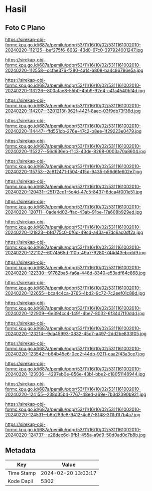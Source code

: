 # Hasil

## Foto C Plano

https://sirekap-obj-formc.kpu.go.id/687a/pemilu/pdpr/53/11/16/10/02/5311161002010-20240220-112125--bef275f6-6632-43d0-97c0-397924001247.jpg

https://sirekap-obj-formc.kpu.go.id/687a/pemilu/pdpr/53/11/16/10/02/5311161002010-20240220-112558--ccfae376-f280-4a14-a808-ba4c86796e5a.jpg

https://sirekap-obj-formc.kpu.go.id/687a/pemilu/pdpr/53/11/16/10/02/5311161002010-20240220-113226--800afae8-55b0-4bb9-92e4-c41a4540bf4d.jpg

https://sirekap-obj-formc.kpu.go.id/687a/pemilu/pdpr/53/11/16/10/02/5311161002010-20240220-114207--3201213f-962f-442f-8aec-03f9db73f36d.jpg

https://sirekap-obj-formc.kpu.go.id/687a/pemilu/pdpr/53/11/16/10/02/5311161002010-20240220-114447--ffd551cb-276e-47c2-b8ee-1f29223e0479.jpg

https://sirekap-obj-formc.kpu.go.id/687a/pemilu/pdpr/53/11/16/10/02/5311161002010-20240220-115227--56d636eb-f1c3-43de-8268-0003a70a8604.jpg

https://sirekap-obj-formc.kpu.go.id/687a/pemilu/pdpr/53/11/16/10/02/5311161002010-20240220-115753--2c812471-f504-415d-9435-b56d6fe602e7.jpg

https://sirekap-obj-formc.kpu.go.id/687a/pemilu/pdpr/53/11/16/10/02/5311161002010-20240220-120431--25172cd1-5c4d-47c5-8437-6dca4f001e51.jpg

https://sirekap-obj-formc.kpu.go.id/687a/pemilu/pdpr/53/11/16/10/02/5311161002010-20240220-120711--0ade4d02-ffac-43ab-91be-17a608b929ed.jpg

https://sirekap-obj-formc.kpu.go.id/687a/pemilu/pdpr/53/11/16/10/02/5311161002010-20240220-121823--bfd775c0-0f6d-49cd-a43a-e7dc6ac0df2a.jpg

https://sirekap-obj-formc.kpu.go.id/687a/pemilu/pdpr/53/11/16/10/02/5311161002010-20240220-122102--6074565d-110b-49a7-9280-744d43ebcdd9.jpg

https://sirekap-obj-formc.kpu.go.id/687a/pemilu/pdpr/53/11/16/10/02/5311161002010-20240220-122330--91782ba5-fa6a-448d-8340-e53adf64c868.jpg

https://sirekap-obj-formc.kpu.go.id/687a/pemilu/pdpr/53/11/16/10/02/5311161002010-20240220-122655--bca4c4ca-3765-4bd2-9c72-7c2eef01c88d.jpg

https://sirekap-obj-formc.kpu.go.id/687a/pemilu/pdpr/53/11/16/10/02/5311161002010-20240220-122909--6e394cc4-1491-4be7-8032-6f34d7f10ddd.jpg

https://sirekap-obj-formc.kpu.go.id/687a/pemilu/pdpr/53/11/16/10/02/5311161002010-20240220-123214--9da45993-0832-45c7-a497-2dd2be833f05.jpg

https://sirekap-obj-formc.kpu.go.id/687a/pemilu/pdpr/53/11/16/10/02/5311161002010-20240220-123542--b64b45e6-0ec2-44db-9211-caa2f43a3ce7.jpg

https://sirekap-obj-formc.kpu.go.id/687a/pemilu/pdpr/53/11/16/10/02/5311161002010-20240220-123936--4297eb0e-856e-43b1-bbe2-c18051148944.jpg

https://sirekap-obj-formc.kpu.go.id/687a/pemilu/pdpr/53/11/16/10/02/5311161002010-20240220-124155--238d35b4-7767-48ed-a69e-7b3d2390b921.jpg

https://sirekap-obj-formc.kpu.go.id/687a/pemilu/pdpr/53/11/16/10/02/5311161002010-20240220-124531--b6b289e8-9412-4c87-8148-3f1fd1f7b4a7.jpg

https://sirekap-obj-formc.kpu.go.id/687a/pemilu/pdpr/53/11/16/10/02/5311161002010-20240220-124737--e28dec6d-9fb1-455a-a9d9-50d0ad0c7b8b.jpg


## Metadata

| Key        | Value               |
| ---------- | ------------------- |
| Time Stamp | 2024-02-20 13:03:17 |
| Kode Dapil | 5302                |



